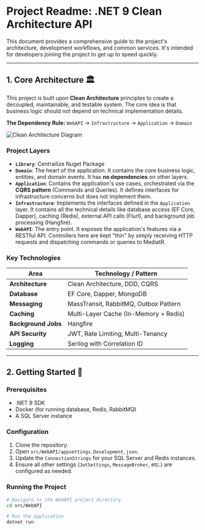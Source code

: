 # Project Readme: .NET 9 Clean Architecture API

This document provides a comprehensive guide to the project's architecture, development workflows, and common services. It's intended for developers joining the project to get up to speed quickly.

---
## 1. Core Architecture 🏛️

This project is built upon **Clean Architecture** principles to create a decoupled, maintainable, and testable system. The core idea is that business logic should not depend on technical implementation details.

**The Dependency Rule:** `WebAPI` → `Infrastructure` → `Application` → `Domain`

![Clean Architecture Diagram](https://i.imgur.com/3n0n3t6.png)

### Project Layers
* **`Library`**: Centrailize Nuget Package
* **`Domain`**: The heart of the application. It contains the core business logic, entities, and domain events. It has **no dependencies** on other layers.
* **`Application`**: Contains the application's use cases, orchestrated via the **CQRS pattern** (Commands and Queries). It defines interfaces for infrastructure concerns but does not implement them.
* **`Infrastructure`**: Implements the interfaces defined in the `Application` layer. It contains all the technical details like database access (EF Core, Dapper), caching (Redis), external API calls (Flurl), and background job processing (Hangfire).
* **`WebAPI`**: The entry point. It exposes the application's features via a RESTful API. Controllers here are kept "thin" by simply receiving HTTP requests and dispatching commands or queries to MediatR.

### Key Technologies

| Area                  | Technology / Pattern                       |
| --------------------- | ------------------------------------------ |
| **Architecture** | Clean Architecture, DDD, CQRS              |
| **Database** | EF Core, Dapper, MongoDB                   |
| **Messaging** | MassTransit, RabbitMQ, Outbox Pattern      |
| **Caching** | Multi-Layer Cache (In-Memory + Redis)      |
| **Background Jobs** | Hangfire                                   |
| **API Security** | JWT, Rate Limiting, Multi-Tenancy          |
| **Logging** | Serilog with Correlation ID                |

---
## 2. Getting Started 🚀

### Prerequisites
* .NET 9 SDK
* Docker (for running database, Redis, RabbitMQ)
* A SQL Server instance

### Configuration
1.  Clone the repository.
2.  Open `src/WebAPI/appsettings.Development.json`.
3.  Update the `ConnectionStrings` for your SQL Server and Redis instances.
4.  Ensure all other settings (`JwtSettings`, `MessageBroker`, etc.) are configured as needed.

### Running the Project
```bash
# Navigate to the WebAPI project directory
cd src/WebAPI

# Run the application
dotnet run
